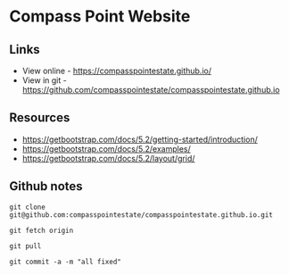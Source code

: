 # Compass Point Website


## Links

* View online - https://compasspointestate.github.io/
* View in git - https://github.com/compasspointestate/compasspointestate.github.io


## Resources

* https://getbootstrap.com/docs/5.2/getting-started/introduction/
* https://getbootstrap.com/docs/5.2/examples/
* https://getbootstrap.com/docs/5.2/layout/grid/




## Github notes

`git clone git@github.com:compasspointestate/compasspointestate.github.io.git`

`git fetch origin`

`git pull`

`git commit -a -m "all fixed"`
